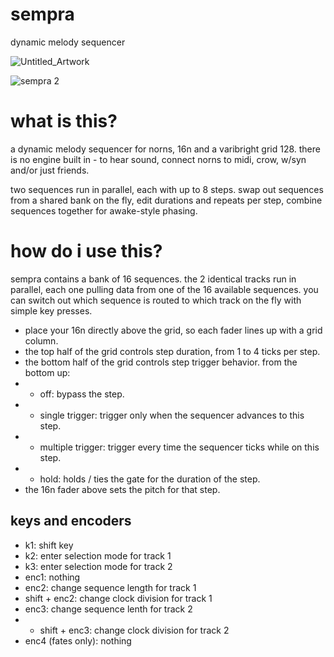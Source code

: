 # sempra
dynamic melody sequencer

![Untitled_Artwork](https://user-images.githubusercontent.com/86270534/163466922-d158e6ea-3f9e-4987-bccf-c313ad90263d.png)

![sempra 2](https://user-images.githubusercontent.com/86270534/163468550-ff110ad5-9edb-42d2-a742-12d328363ed5.png)


# what is this?

a dynamic melody sequencer for norns, 16n and a varibright grid 128. there is no engine built in - to hear sound, connect norns to midi, crow, w/syn and/or just friends.

two sequences run in parallel, each with up to 8 steps. swap out sequences from a shared bank on the fly, edit durations and repeats per step, combine sequences together for awake-style phasing.

# how do i use this?

sempra contains a bank of 16 sequences. the 2 identical tracks run in parallel, each one pulling data from one of the 16 available sequences. you can switch out which sequence is routed to which track on the fly with simple key presses.

* place your 16n directly above the grid, so each fader lines up with a grid column.
* the top half of the grid controls step duration, from 1 to 4 ticks per step.
* the bottom half of the grid controls step trigger behavior. from the bottom up:
* * off: bypass the step.
* * single trigger: trigger only when the sequencer advances to this step.
* * multiple trigger: trigger every time the sequencer ticks while on this step.
* * hold: holds / ties the gate for the duration of the step.
* the 16n fader above sets the pitch for that step.

## keys and encoders

* k1: shift key
* k2: enter selection mode for track 1
* k3: enter selection mode for track 2
* enc1: nothing
* enc2: change sequence length for track 1
* shift + enc2: change clock division for track 1
* enc3: change sequence lenth for track 2
* * shift + enc3: change clock division for track 2
* enc4 (fates only): nothing
